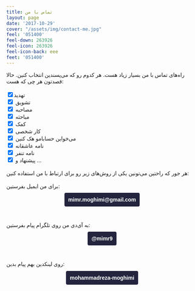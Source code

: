 ```yaml
---
title: تماس با من
layout: page
date: '2017-10-29'
cover: "/assets/img/contact-me.jpg"
feel: '051400'
feel-down: 263926
feel-icon: 263926
feel-icon-back: eee
feet: '051400'
---
```


راه‌های تماس با من بسیار زیاد هست. هر کدوم رو که می‌پسندین انتخاب کنین. حالا قصدتون هر چی که هست:
<br />
<br />
<input type="checkbox" checked="">تهدید
<br />
<input type="checkbox" checked=""> تشویق
<br />
<input type="checkbox" checked=""> مصاحبه
<br />
<input type="checkbox" checked=""> مباحثه
<br />
<input type="checkbox" checked=""> کمک
<br />
<input type="checkbox" checked=""> کار شخصی
<br />
<input type="checkbox" checked=""> می‌خواین حسابامو هک کنین 
<br />
<input type="checkbox" checked=""> نامه عاشقانه
<br />
<input type="checkbox" checked=""> نامه تنفر
<br />
<input type="checkbox" checked=""> پیشنهاد و ...
<br />
<br />
هر جور که راحتین می‌تونین یکی از روش‌های زیر رو برای ارتباط با من استفاده کنین:
<br /><br />
<i class="fa fa-envelope"></i>
برای من ایمیل بفرستین:
<h4 style="text-align: center; font-family: Gandom, sans-serif;"><a href="mailto:mimr.moghimi@gmail.com?subject=تماس با محمدرضا مقیمی" style="text-decoration: none; color: white; background-color: #24243e; padding: 10px; border-radius: 4px; " target="_blank" > mimr.moghimi@gmail.com</a></h4>
<br />

 <p><i class="fa fa-location-arrow"></i> به آی‌دی من روی تلگرام پیام بفرستین:</p>
<h4 style="text-align: center; direction:ltr;font-family: Gandom, sans-serif;"><a href="https://t.me/mimr9" style="text-decoration: none; color: white; background-color: #24243e; padding: 10px; border-radius: 4px;" target=_blank >@mimr9</a></h4>
<br />

<p><i class="fa fa-linkedin"></i> روی لینکدین بهم پیام بدین:</p>

<h4 style="text-align: center; direction:ltr;font-family: Gandom, sans-serif;"><a href="http://linkedin.com/in/mohammadreza-moghimi/" target=_blank style="text-decoration: none; color: white; background-color: #24243e; padding: 10px; border-radius: 4px;" >mohammadreza-moghimi</a></h4>
<br />